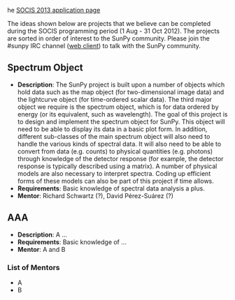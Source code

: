he [SOCIS 2013 application page](https://github.com/sunpy/sunpy/wiki/SOCIS-2013)

The ideas shown below are projects that we believe can be completed during the SOCIS programming period (1 Aug - 31 Oct 2012).  The projects are sorted in order of interest to the SunPy community.  Please join the #sunpy IRC channel ([web client](http://webchat.freenode.net/)) to talk with the SunPy community.

## Spectrum Object
* **Description**: The SunPy project is built upon a number of objects which hold data such as the map object (for two-dimensional image data) and the lightcurve object (for time-ordered scalar data).  The third major object we require is the spectrum object, which is for data ordered by energy (or its equivalent, such as wavelength). The goal of this project is to design and implement the spectrum object for SunPy. This object will need to be able to display its data in a basic plot form. In addition, different sub-classes of the main spectrum object will also need to handle the various kinds of spectral data.  It will also need to be able to convert from data (e.g. counts) to physical quantities (e.g. photons) through knowledge of the detector response (for example, the detector response is typically described using a matrix). A number of physical models are also necessary to interpret spectra. Coding up efficient forms of these models can also be part of this project if time allows.
* **Requirements**: Basic knowledge of spectral data analysis a plus.
* **Mentor**: Richard Schwartz (?), David Pérez-Suárez (?)

## AAA
* **Description**: A ...
* **Requirements**: Basic knowledge of ...
* **Mentor**: A and B


### List of Mentors

* A
* B